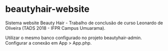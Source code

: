 # beautyhair-website
Sistema website Beauty Hair - Trabalho de conclusão de curso Leonardo de Oliveira (TADS 2018 - IFPR Campus Umuarama).

Utilizar o mesmo banco configurado no projeto beautyhair-admin. Configurar a conexão em App > App.php.
